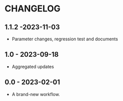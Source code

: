 # CHANGELOG

## 1.1.2 -2023-11-03
- Parameter changes, regression test and documents

## 1.0 - 2023-09-18
- Aggregated updates

## 0.0 - 2023-02-01
- A brand-new workflow.

